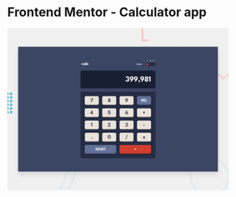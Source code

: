 # Frontend Mentor - Calculator app

![Design preview for the Calculator app coding challenge](./design/desktop-preview.jpg)